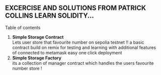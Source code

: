 ##  EXCERCISE AND SOLUTIONS FROM PATRICK COLLINS LEARN SOLIDITY...
Table of contents
<ul style="list-style-type:disk">
<li> <b> Simple Storage Contract </b><br> Lets user store that favourite number on sepolia testnet !! a basic contract build on remix for testing and learning with additional features of connected to metamask easy one click deployment  
<li> <b>  Simple Storage Factory </b> <br>  its a collection of manager contract which handles the users favourite number store !
